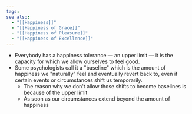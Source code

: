```yaml
---
tags: 
see also:
  - "[[Happiness]]"
  - "[[Happiness of Grace]]"
  - "[[Happiness of Pleasure]]"
  - "[[Happiness of Excellence]]"
---
```

- Everybody has a happiness tolerance — an upper limit — it is the capacity for which we allow ourselves to feel good.
- Some psychologists call it a "baseline" which is the amount of happiness we "naturally" feel and eventually revert back to, even if certain events or circumstances shift us temporarily.
	- The reason why we don't allow those shifts to become baselines is because of the upper limit
	- As soon as our circumstances extend beyond the amount of happiness 